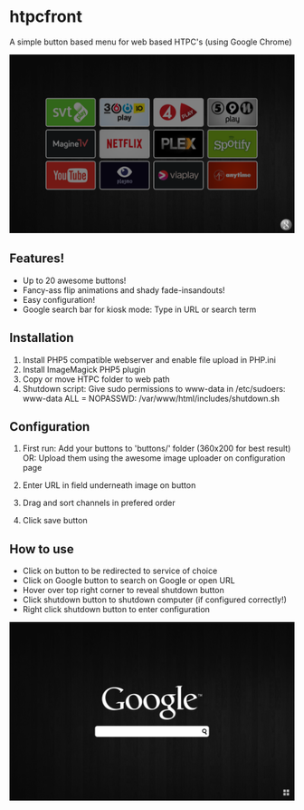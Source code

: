 # htpcfront
A simple button based menu for web based HTPC's (using Google Chrome)

![alt text][channels]

## Features!
- Up to 20 awesome buttons!
- Fancy-ass flip animations and shady fade-insandouts!
- Easy configuration!
- Google search bar for kiosk mode: Type in URL or search term

## Installation
1. Install PHP5 compatible webserver and enable file upload in PHP.ini
2. Install ImageMagick PHP5 plugin
3. Copy or move HTPC folder to web path
4. Shutdown script: Give sudo permissions to www-data in /etc/sudoers:
   www-data ALL = NOPASSWD: /var/www/html/includes/shutdown.sh

## Configuration
1. First run:
   Add your buttons to 'buttons/' folder (360x200 for best result) 
     OR:
   Upload them using the awesome image uploader on configuration page

2. Enter URL in field underneath image on button
3. Drag and sort channels in prefered order
4. Click save button

## How to use
* Click on button to be redirected to service of choice
* Click on Google button to search on Google or open URL
* Hover over top right corner to reveal shutdown button
* Click shutdown button to shutdown computer (if configured correctly!)
* Right click shutdown button to enter configuration

![alt text][google]

[channels]: https://github.com/thanius/htpcfront/blob/master/channels.png "Screenshot of channels (default) page"
[google]: https://github.com/thanius/htpcfront/blob/master/google.png "Screenshot of Google search page"
